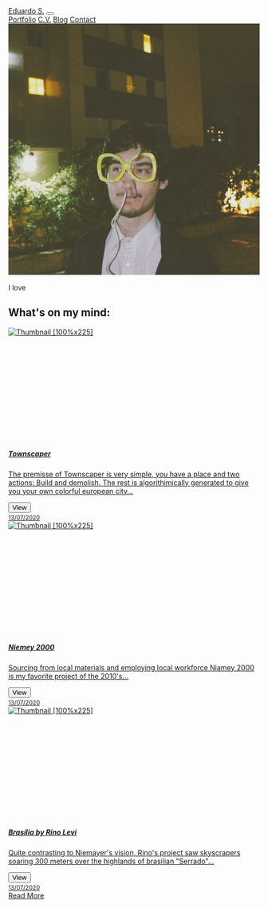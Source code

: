 <html lang="en" dir="ltr">

<head>
  <meta charset="utf-8">
  <title>Eduardo S</title>
  <link rel="stylesheet" href="https://stackpath.bootstrapcdn.com/bootstrap/4.5.0/css/bootstrap.min.css" integrity="sha384-9aIt2nRpC12Uk9gS9baDl411NQApFmC26EwAOH8WgZl5MYYxFfc+NcPb1dKGj7Sk" crossorigin="anonymous">
  <link rel="stylesheet" href="css/master.css">
  <link href="https://fonts.googleapis.com/css2?family=Abril+Fatface&family=Quicksand:wght@700&family=Roboto+Slab&display=swap" rel="stylesheet">
  <link rel="icon" href="ccss/favicon.ico"/>
</head>

<body>
  <!-- navbar beginning -->
  <nav class="navbar navbar-expand-lg navbar-light">
    <a class="navbar-brand" href="index.html">Eduardo S.</a>
    <button class="navbar-toggler" type="button" data-toggle="collapse" data-target="#navbarNavAltMarkup" aria-controls="navbarNavAltMarkup" aria-expanded="false" aria-label="Toggle navigation">
      <span class="navbar-toggler-icon"></span>
    </button>
    <div class="collapse navbar-collapse" id="navbarNavAltMarkup">
      <div class="navbar-nav">
        <!-- <a class="nav-item nav-link active" href="#">Me <span class="sr-only">(current)</span></a> -->
        <a class="nav-item nav-link" href="#">Portfolio</a>
        <a class="nav-item nav-link" href="#">C.V.</a>
        <a class="nav-item nav-link" href="blog.html">Blog</a>
        <a class="nav-item nav-link" href="#">Contact</a>
      </div>
    </div>
  </nav>
  <!-- titlecard -->
  <img class="rounded-circle avatar" src="css\avatar.jpg" alt="avatar of Eduardo">
  <div class="row">
    <div class="col-md-12 titlecard">
      <p>I love <span class="typed-text"></span><span class="cursor">&nbsp;</span></p>
    </div>
  </div>
  <!-- h2 to introduce the cards -->
  <h2 id="whatsonmymind">What's on my mind:</h2>
  <!-- cards -->
  <div class="album py-5">
    <div class="container">
      <div class="row">
        <div class="col-md-4">
          <div class="card mb-4 box-shadow">
            <a href="https://store.steampowered.com/app/1291340/Townscaper/">
              <img class="card-img-top" data-src="holder.js/100px225?theme=thumb&amp;bg=55595c&amp;fg=eceeef&amp;text=Thumbnail" alt="Thumbnail [100%x225]"
                src="https://steamcdn-a.akamaihd.net/steam/apps/1291340/ss_23017d1b31ca7ba6356fc94c86d8650e793eb25b.1920x1080.jpg?t=1593531506" data-holder-rendered="true" style="height: 225px; width: 100%; display: block;">
              <div class="card-body">
                <h5 class="card-title">Townscaper</h5>
                <p class="card-text fading">The premisse of Townscaper is very simple, you have a place and two actions: Build and demolish. The rest is algorithimically generated to give you your own colorful european city...</p>
                <div class="d-flex justify-content-between align-items-center">
                  <div class="btn-group">
                    <button type="button" class="btn btn-sm btn-outline-secondary">View</button>
                  </div>
                  <small class="text-muted">13/07/2020</small>
                </div>
              </div>
            </a>
          </div>
        </div>
        <div class="col-md-4">
          <div class="card mb-4 box-shadow">
            <a href="https://store.steampowered.com/app/1291340/Townscaper/">
              <img class="card-img-top" data-src="holder.js/100px225?theme=thumb&amp;bg=55595c&amp;fg=eceeef&amp;text=Thumbnail" alt="Thumbnail [100%x225]"
                src="https://images.adsttc.com/media/images/596b/a7ff/b22e/38cf/d400/01fc/slideshow/East_entry%C2%A9united4design.jpg?1500227571" data-holder-rendered="true" style="height: 225px; width: 100%; display: block;">
              <div class="card-body">
                <h5 class="card-title">Niemey 2000</h5>
                <p class="card-text fading">Sourcing from local materials and employing local workforce Niamey 2000 is my favorite project of the 2010's...</p>
                <div class="d-flex justify-content-between align-items-center">
                  <div class="btn-group">
                    <button type="button" class="btn btn-sm btn-outline-secondary">View</button>
                  </div>
                  <small class="text-muted">13/07/2020</small>
                </div>
              </div>
            </a>
          </div>
        </div>
        <div class="col-md-4">
          <div class="card mb-4 box-shadow">
            <a href="https://store.steampowered.com/app/1291340/Townscaper/">
              <img class="card-img-top" data-src="holder.js/100px225?theme=thumb&amp;bg=55595c&amp;fg=eceeef&amp;text=Thumbnail" alt="Thumbnail [100%x225]"
                src="https://images.adsttc.com/media/images/526d/d237/e8e4/4ef4/c200/058c/slideshow/figura_1.jpg?1382928941" data-holder-rendered="true" style="height: 225px; width: 100%; display: block;">
              <div class="card-body">
                <h5 class="card-title">Brasília by Rino Levi</h5>
                <p class="card-text fading">Quite contrasting to Niemayer's vision, Rino's project saw skyscrapers soaring 300 meters over the highlands of brasilian "Serrado"...</p>
                <div class="d-flex justify-content-between align-items-center">
                  <div class="btn-group">
                    <button type="button" class="btn btn-sm btn-outline-secondary">View</button>
                  </div>
                  <small class="text-muted">13/07/2020</small>
                </div>
              </div>
            </a>
          </div>
        </div>
      </div>
      <nav class="navbar navbar-light justify-content-between">
        <span></span>
        <a class="btn btn-outline-dark" href="https://store.steampowered.com/app/1291340/Townscaper/" role="button">Read More</a>
        </form>
      </nav>
    </div>
  </div>
  <!-- Script for the changing titlecard -->
  <script type="text/javascript" src="js/titlecard.js"></script>
  <!-- script for 3d model -->
  <script type="text/javascript" src="js/three.js"></script>
  <script type="text/javascript" scr="js/GLTFLoader.js"></script>
  <script type="text/javascript"  src="js/threesettings.js"></script>
</body>

</html>

<!-- this is a new card for a new post -->
<!--
<div class="col-md-4">
  <div class="card mb-4 box-shadow">
    <a href="https://store.steampowered.com/app/1291340/Townscaper/">
      <img class="card-img-top" data-src="holder.js/100px225?theme=thumb&amp;bg=55595c&amp;fg=eceeef&amp;text=Thumbnail" alt="Thumbnail [100%x225]"
        src="https://steamcdn-a.akamaihd.net/steam/apps/1291340/ss_23017d1b31ca7ba6356fc94c86d8650e793eb25b.1920x1080.jpg?t=1593531506" data-holder-rendered="true" style="height: 225px; width: 100%; display: block;">
      <div class="card-body">
        <h5 class="card-title">Townscaper</h5>
        <p class="card-text fading">The premisse of Townscaper is very simple, you have a place and two actions: Build and demolish. The rest is algorithimically generated to give you your own colorful european city...</p>
        <div class="d-flex justify-content-between align-items-center">
          <div class="btn-group">
            <button type="button" class="btn btn-sm btn-outline-secondary">View</button>
          </div>
          <small class="text-muted">13/07/2020</small>
        </div>
      </div>
    </a>
  </div>
</div>
-->
